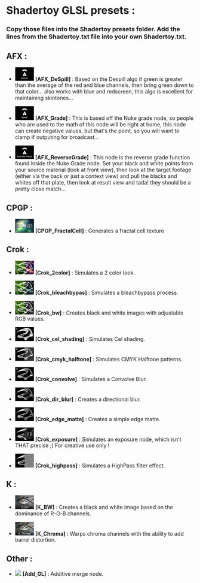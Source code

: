 # Shadertoy GLSL presets :

### Copy those files into the Shadertoy presets folder. Add the lines from the Shadertoy.txt file into your own Shadertoy.txt.

## AFX :

- <img src='icons/AFX_DeSpill.frag.png' width='50'> **[AFX_DeSpill]** : Based on the Despill algo if green is greater than the average of the red and blue channels, then bring green down to that color... also works with blue and redscreen, this algo is excellent for maintaining skintones...

- <img src='icons/AFX_Grade.frag.png' width='50'> **[AFX_Grade]** : This is based off the Nuke grade node, so people who are used to the math of this node will be right at home, this node can create negative values, but that's the point, so you will want to clamp if outputing for broadcast...

- <img src='icons/AFX_ReverseGrade.frag.png' width='50'> **[AFX_ReverseGrade]** : This node is the reverse grade function found inside the Nuke Grade node. Set your black and white points from your source material (look at front view), then look at the target footage (either via the back or just a context view) and pull the blacks and whites off that plate, then look at result view and tada! they should be a pretty close match...

## CPGP :

- <img src='icons/CPGP_FractalCell.frag.png' width='50'> **[CPGP_FractalCell]** : Generates a fractal cell texture

## Crok :

- <img src='icons/Crok_2color.frag.png' width='50'> **[Crok_2color]** : Simulates a 2 color look.

- <img src='icons/Crok_bleachbypas.frag.png' width='50'> **[Crok_bleachbypas]** : Simulates a bleachbypass process.

- <img src='icons/Crok_bw.frag.png' width='50'> **[Crok_bw]** : Creates black and white images with adjustable RGB values.

- <img src='icons/Crok_cel_shading.frag.png' width='50'> **[Crok_cel_shading]** : Simulates Cel shading.

- <img src='icons/Crok_cmyk_halftone.frag.png' width='50'> **[Crok_cmyk_halftone]** : Simulates CMYK Halftone patterns.

- <img src='icons/Crok_convolve.frag.png' width='50'> **[Crok_convolve]** : Simulates a Convolve Blur.

- <img src='icons/Crok_dir_blur.frag.png' width='50'> **[Crok_dir_blur]** : Creates a directional blur.

- <img src='icons/Crok_edge_matte.frag.png' width='50'> **[Crok_edge_matte]** : Creates a simple edge matte.

- <img src='icons/Crok_exposure.frag.png' width='50'> **[Crok_exposure]** : Simulates an exposure node, which isn't THAT precise ;) For creative use only !

- <img src='icons/Crok_highpass.frag.png' width='50'> **[Crok_highpass]** : Simulates a HighPass filter effect.

## K :

- <img src='icons/K_BW.frag.png' width='50'> **[K_BW]** : Creates a black and white image based on the dominance of R-G-B channels.

- <img src='icons/K_Chroma.frag.png' width='50'> **[K_Chroma]** : Warps chroma channels with the ability to add barrel distortion.

## Other :

- <img src='icons/Add_GL.frag.png' width='50'> **[Add_GL]** : Additive merge node.